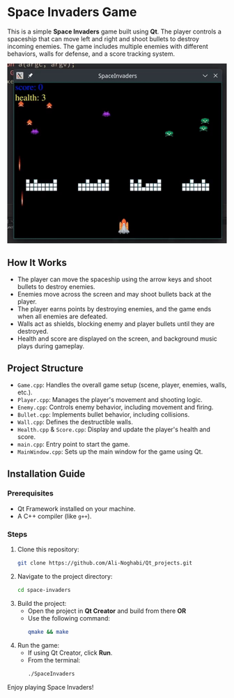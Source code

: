 # Space Invaders Game

This is a simple **Space Invaders** game built using **Qt**. The player controls a spaceship that can move left and right and shoot bullets to destroy incoming enemies. The game includes multiple enemies with different behaviors, walls for defense, and a score tracking system.

![alt text](play.gif)
## How It Works

- The player can move the spaceship using the arrow keys and shoot bullets to destroy enemies.
- Enemies move across the screen and may shoot bullets back at the player.
- The player earns points by destroying enemies, and the game ends when all enemies are defeated.
- Walls act as shields, blocking enemy and player bullets until they are destroyed.
- Health and score are displayed on the screen, and background music plays during gameplay.

## Project Structure

- `Game.cpp`: Handles the overall game setup (scene, player, enemies, walls, etc.).
- `Player.cpp`: Manages the player's movement and shooting logic.
- `Enemy.cpp`: Controls enemy behavior, including movement and firing.
- `Bullet.cpp`: Implements bullet behavior, including collisions.
- `Wall.cpp`: Defines the destructible walls.
- `Health.cpp` & `Score.cpp`: Display and update the player's health and score.
- `main.cpp`: Entry point to start the game.
- `MainWindow.cpp`: Sets up the main window for the game using Qt.

## Installation Guide

### Prerequisites
- Qt Framework installed on your machine.
- A C++ compiler (like `g++`).

### Steps
1. Clone this repository:
   ```bash
   git clone https://github.com/Ali-Noghabi/Qt_projects.git
   ```
2. Navigate to the project directory:
   ```bash
   cd space-invaders
   ```
3. Build the project:
   - Open the project in **Qt Creator** and build from there **OR**
   - Use the following command:
     ```bash
     qmake && make
     ```
4. Run the game:
   - If using Qt Creator, click **Run**.
   - From the terminal:
     ```bash
     ./SpaceInvaders
     ```

Enjoy playing Space Invaders!
